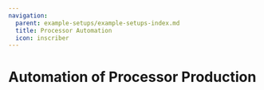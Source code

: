 ```yaml
---
navigation:
  parent: example-setups/example-setups-index.md
  title: Processor Automation
  icon: inscriber
---
```


# Automation of Processor Production
